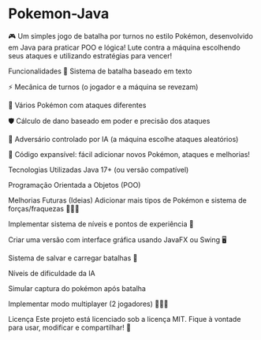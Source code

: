 # Pokemon-Java

🎮 Um simples jogo de batalha por turnos no estilo Pokémon, desenvolvido em Java para praticar POO e lógica!
Lute contra a máquina escolhendo seus ataques e utilizando estratégias para vencer!

Funcionalidades
📜 Sistema de batalha baseado em texto

⚡ Mecânica de turnos (o jogador e a máquina se revezam)

🐉 Vários Pokémon com ataques diferentes

🛡️ Cálculo de dano baseado em poder e precisão dos ataques

🤖 Adversário controlado por IA (a máquina escolhe ataques aleatórios)

🧪 Código expansível: fácil adicionar novos Pokémon, ataques e melhorias!

Tecnologias Utilizadas
Java 17+ (ou versão compatível)

Programação Orientada a Objetos (POO)

Melhorias Futuras (Ideias)
Adicionar mais tipos de Pokémon e sistema de forças/fraquezas 🌿🔥💧

Implementar sistema de níveis e pontos de experiência 🎯

Criar uma versão com interface gráfica usando JavaFX ou Swing 🖥️

Sistema de salvar e carregar batalhas 🧩

Níveis de dificuldade da IA

Simular captura do pokémon após batalha

Implementar modo multiplayer (2 jogadores) 🧑‍🤝‍🧑

Licença
Este projeto está licenciado sob a licença MIT.
Fique à vontade para usar, modificar e compartilhar! 🚀

